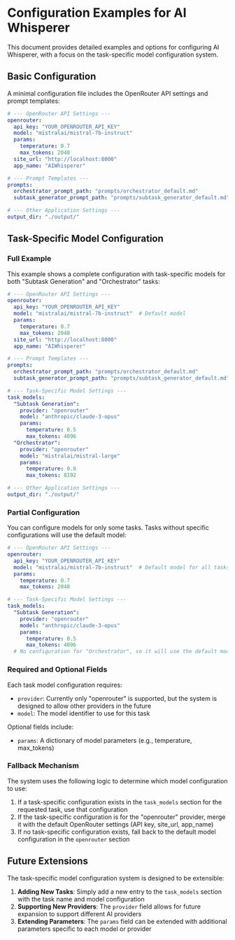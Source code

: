 # Configuration Examples for AI Whisperer

This document provides detailed examples and options for configuring AI Whisperer, with a focus on the task-specific model configuration system.

## Basic Configuration

A minimal configuration file includes the OpenRouter API settings and prompt templates:

```yaml
# --- OpenRouter API Settings ---
openrouter:
  api_key: "YOUR_OPENROUTER_API_KEY"
  model: "mistralai/mistral-7b-instruct"
  params:
    temperature: 0.7
    max_tokens: 2048
  site_url: "http://localhost:8000"
  app_name: "AIWhisperer"

# --- Prompt Templates ---
prompts:
  orchestrator_prompt_path: "prompts/orchestrator_default.md"
  subtask_generator_prompt_path: "prompts/subtask_generator_default.md"

# --- Other Application Settings ---
output_dir: "./output/"
```

## Task-Specific Model Configuration

### Full Example

This example shows a complete configuration with task-specific models for both "Subtask Generation" and "Orchestrator" tasks:

```yaml
# --- OpenRouter API Settings ---
openrouter:
  api_key: "YOUR_OPENROUTER_API_KEY"
  model: "mistralai/mistral-7b-instruct"  # Default model
  params:
    temperature: 0.7
    max_tokens: 2048
  site_url: "http://localhost:8000"
  app_name: "AIWhisperer"

# --- Prompt Templates ---
prompts:
  orchestrator_prompt_path: "prompts/orchestrator_default.md"
  subtask_generator_prompt_path: "prompts/subtask_generator_default.md"

# --- Task-Specific Model Settings ---
task_models:
  "Subtask Generation":
    provider: "openrouter"
    model: "anthropic/claude-3-opus"
    params:
      temperature: 0.5
      max_tokens: 4096
  "Orchestrator":
    provider: "openrouter"
    model: "mistralai/mistral-large"
    params:
      temperature: 0.8
      max_tokens: 8192

# --- Other Application Settings ---
output_dir: "./output/"
```

### Partial Configuration

You can configure models for only some tasks. Tasks without specific configurations will use the default model:

```yaml
# --- OpenRouter API Settings ---
openrouter:
  api_key: "YOUR_OPENROUTER_API_KEY"
  model: "mistralai/mistral-7b-instruct"  # Default model for all tasks
  params:
    temperature: 0.7
    max_tokens: 2048

# --- Task-Specific Model Settings ---
task_models:
  "Subtask Generation":
    provider: "openrouter"
    model: "anthropic/claude-3-opus"
    params:
      temperature: 0.5
      max_tokens: 4096
  # No configuration for "Orchestrator", so it will use the default model
```

### Required and Optional Fields

Each task model configuration requires:
- `provider`: Currently only "openrouter" is supported, but the system is designed to allow other providers in the future
- `model`: The model identifier to use for this task

Optional fields include:
- `params`: A dictionary of model parameters (e.g., temperature, max_tokens)

### Fallback Mechanism

The system uses the following logic to determine which model configuration to use:

1. If a task-specific configuration exists in the `task_models` section for the requested task, use that configuration
2. If the task-specific configuration is for the "openrouter" provider, merge it with the default OpenRouter settings (API key, site_url, app_name)
3. If no task-specific configuration exists, fall back to the default model configuration in the `openrouter` section

## Future Extensions

The task-specific model configuration system is designed to be extensible:

1. **Adding New Tasks**: Simply add a new entry to the `task_models` section with the task name and model configuration
2. **Supporting New Providers**: The `provider` field allows for future expansion to support different AI providers
3. **Extending Parameters**: The `params` field can be extended with additional parameters specific to each model or provider